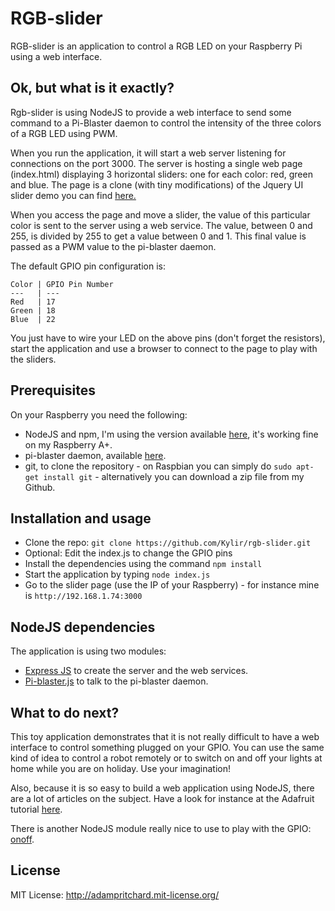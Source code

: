 # RGB-slider

RGB-slider is an application to control a RGB LED on your Raspberry Pi using a web interface.


## Ok, but what is it exactly?

Rgb-slider is using NodeJS to provide a web interface to send some command to a Pi-Blaster daemon to control the intensity of the three colors of a RGB LED using PWM.

When you run the application, it will start a web server listening for connections on the port 3000.
The server is hosting a single web page (index.html) displaying 3 horizontal sliders: one for each color: red, green and blue. The page is a clone (with tiny modifications) of the Jquery UI slider demo you can find [here.](http://jqueryui.com/slider/#colorpicker)

When you access the page and move a slider, the value of this particular color is sent to the server using a web service. The value, between 0 and 255, is divided by 255 to get a value between 0 and 1. This final value is passed as a PWM value to the pi-blaster daemon.

The default GPIO pin configuration is:

    Color | GPIO Pin Number
    ---   | ---
    Red   | 17
    Green | 18
    Blue  | 22

You just have to wire your LED on the above pins (don't forget the resistors), start the application and use a browser to connect to the page to play with the sliders.


## Prerequisites

On your Raspberry you need the following:

* NodeJS and npm, I'm using the version available [here](https://github.com/nathanjohnson320/node_arm), it's working fine on my Raspberry A+.
* pi-blaster daemon, available [here](https://github.com/sarfata/pi-blaster).
* git, to clone the repository - on Raspbian you can simply do `sudo apt-get install git` - alternatively you can download a zip file from my Github.


## Installation and usage

* Clone the repo: `git clone https://github.com/Kylir/rgb-slider.git`
* Optional: Edit the index.js to change the GPIO pins
* Install the dependencies using the command `npm install`
* Start the application by typing `node index.js`
* Go to the slider page (use the IP of your Raspberry) - for instance mine is `http://192.168.1.74:3000`

## NodeJS dependencies

The application is using two modules:

* [Express JS](http://expressjs.com/) to create the server and the web services.
* [Pi-blaster.js](https://github.com/sarfata/pi-blaster.js) to talk to the pi-blaster daemon.


## What to do next?

This toy application demonstrates that it is not really difficult to have a web interface to control something plugged on your GPIO. You can use the same kind of idea to control a robot remotely or to switch on and off your lights at home while you are on holiday. Use your imagination!

Also, because it is so easy to build a web application using NodeJS, there are a lot of articles on the subject. Have a look for instance at the Adafruit tutorial [here](https://learn.adafruit.com/node-embedded-development). 

There is another NodeJS module really nice to use to play with the GPIO: [onoff](https://github.com/fivdi/onoff).

## License

MIT License: http://adampritchard.mit-license.org/